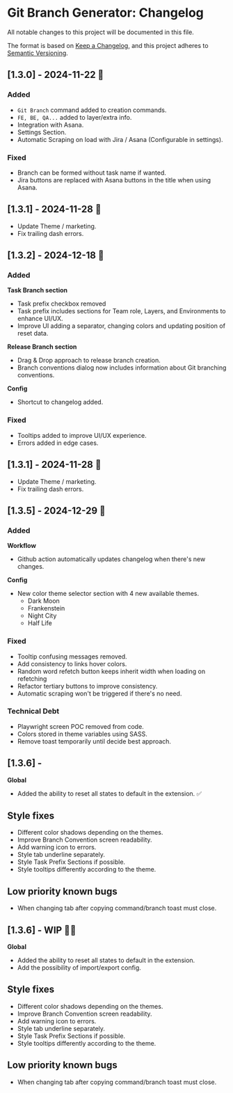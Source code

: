 # Git Branch Generator: Changelog

All notable changes to this project will be documented in this file.

The format is based on [Keep a Changelog](https://keepachangelog.com/en/1.0.0/),
and this project adheres to [Semantic Versioning](https://semver.org/spec/v2.0.0.html).

## [1.3.0] - 2024-11-22 🚀

### Added

- `Git Branch` command added to creation commands.
- `FE, BE, QA...` added to layer/extra info.
- Integration with Asana.
- Settings Section.
- Automatic Scraping on load with Jira / Asana (Configurable in settings).

### Fixed

- Branch can be formed without task name if wanted.
- Jira buttons are replaced with Asana buttons in the title when using Asana.

## [1.3.1] - 2024-11-28 🚀

- Update Theme / marketing.
- Fix trailing dash errors.

## [1.3.2] - 2024-12-18 🚀

### Added

**Task Branch section**

- Task prefix checkbox removed
- Task prefix includes sections for Team role, Layers, and Environments to enhance UI/UX.
- Improve UI adding a separator, changing colors and updating position of reset data.

**Release Branch section**

- Drag & Drop approach to release branch creation.
- Branch conventions dialog now includes information about Git branching conventions.

**Config**

- Shortcut to changelog added.

### Fixed

- Tooltips added to improve UI/UX experience.
- Errors added in edge cases.

## [1.3.1] - 2024-11-28 🚀

- Update Theme / marketing.
- Fix trailing dash errors.

## [1.3.5] - 2024-12-29 🚀

### Added

**Workflow**

- Github action automatically updates changelog when there's new changes.

**Config**

- New color theme selector section with 4 new available themes.
  - Dark Moon
  - Frankenstein
  - Night City
  - Half Life

### Fixed

- Tooltip confusing messages removed.
- Add consistency to links hover colors.
- Random word refetch button keeps inherit width when loading on refetching
- Refactor tertiary buttons to improve consistency.
- Automatic scraping won't be triggered if there's no need.

### Technical Debt

- Playwright screen POC removed from code.
- Colors stored in theme variables using SASS.
- Remove toast temporarily until decide best approach.

## [1.3.6] - 

**Global**

- Added the ability to reset all states to default in the extension. ✅

## Style fixes

- Different color shadows depending on the themes. 
- Improve Branch Convention screen readability.
- Add warning icon to errors.
- Style tab underline separately.
- Style Task Prefix Sections if possible.
- Style tooltips differently according to the theme.

## Low priority known bugs

- When changing tab after copying command/branch toast must close.

## [1.3.6] - WIP 👷‍♂️

**Global**

- Added the ability to reset all states to default in the extension.
- Add the possibility of import/export config.

## Style fixes

- Different color shadows depending on the themes.
- Improve Branch Convention screen readability.
- Add warning icon to errors.
- Style tab underline separately.
- Style Task Prefix Sections if possible.
- Style tooltips differently according to the theme.

## Low priority known bugs

- When changing tab after copying command/branch toast must close.
